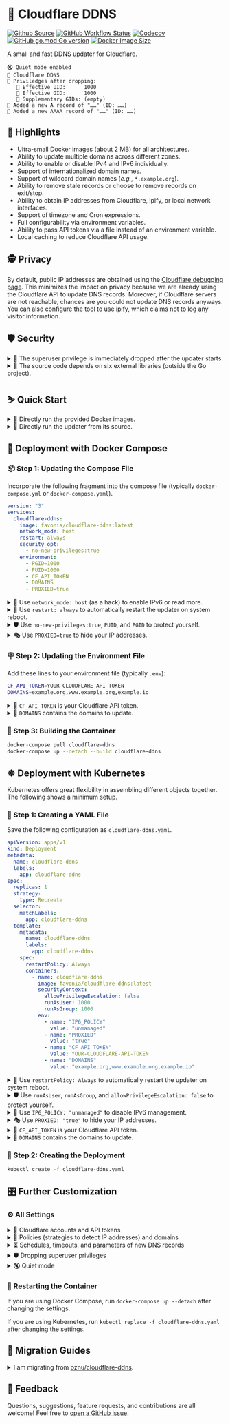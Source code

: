 # 🌟 Cloudflare DDNS

[![Github Source](https://img.shields.io/badge/source-github-orange)](https://github.com/favonia/cloudflare-ddns)
[![GitHub Workflow Status](https://img.shields.io/github/workflow/status/favonia/cloudflare-ddns/Building%20and%20Pushing)](https://github.com/favonia/cloudflare-ddns/actions/workflows/build.yaml)
[![Codecov](https://img.shields.io/codecov/c/github/favonia/cloudflare-ddns)](https://app.codecov.io/gh/favonia/cloudflare-ddns)
[![GitHub go.mod Go version](https://img.shields.io/github/go-mod/go-version/favonia/cloudflare-ddns)](https://golang.org/doc/install)
[![Docker Image Size](https://img.shields.io/docker/image-size/favonia/cloudflare-ddns/latest)](https://hub.docker.com/r/favonia/cloudflare-ddns)

A small and fast DDNS updater for Cloudflare.

```
🔇 Quiet mode enabled
🌟 Cloudflare DDNS
🥷 Priviledges after dropping:
   🔸 Effective UID:      1000
   🔸 Effective GID:      1000
   🔸 Supplementary GIDs: (empty)
🐣 Added a new A record of "……" (ID: ……)
🐣 Added a new AAAA record of "……" (ID: ……)
```

## 📜 Highlights

* Ultra-small Docker images (about 2 MB) for all architectures.
* Ability to update multiple domains across different zones.
* Ability to enable or disable IPv4 and IPv6 individually.
* Support of internationalized domain names.
* Support of wildcard domain names (_e.g._, `*.example.org`).
* Ability to remove stale records or choose to remove records on exit/stop.
* Ability to obtain IP addresses from Cloudflare, ipify, or local network interfaces.
* Support of timezone and Cron expressions.
* Full configurability via environment variables.
* Ability to pass API tokens via a file instead of an environment variable.
* Local caching to reduce Cloudflare API usage.

## 🕵️ Privacy

By default, public IP addresses are obtained using the [Cloudflare debugging page](https://1.1.1.1/cdn-cgi/trace). This minimizes the impact on privacy because we are already using the Cloudflare API to update DNS records. Moreover, if Cloudflare servers are not reachable, chances are you could not update DNS records anyways. You can also configure the tool to use [ipify](https://www.ipify.org), which claims not to log any visitor information.

## 🛡️ Security

<details><summary>🚷 The superuser privilege is immediately dropped after the updater starts.</summary>

The updater honors `PGID` and `PUID` and will drop Linux capabilities (divided superuser privileges).
</details>

<details><summary>🔌 The source code depends on six external libraries (outside the Go project).</summary>

- [cap](https://sites.google.com/site/fullycapable):\
  Manipulation of Linux capabilities.
- [cloudflare-go](https://github.com/cloudflare/cloudflare-go):\
  The official Go binding of Cloudflare API v4. It provides robust handling of pagination, rate limiting, and other tricky details.
- [cron](https://github.com/robfig/cron):\
  Parsing of Cron expressions.
- [go-cache](https://github.com/patrickmn/go-cache):\
  Essentially `map[string]interface{}` with expiration times.
- [mock](https://github.com/golang/mock) (for testing only):\
  A comprehensive, semi-official framework for mocking.
- [testify](https://github.com/stretchr/testify) (for testing only):\
  A comprehensive tool set for testing Go programs.
</details>

## ⛷️ Quick Start

<details>
<summary>🐋 Directly run the provided Docker images.</summary>

```bash
docker run \
  --network host \
  -e CF_API_TOKEN=YOUR-CLOUDFLARE-API-TOKEN \
  -e DOMAINS=www.example.org \
  -e PROXIED=true \
  favonia/cloudflare-ddns
```
</details>

<details>
<summary>🧬 Directly run the updater from its source.</summary>

You need the [Go tool](https://golang.org/doc/install) to run the updater from its source.

```bash
CF_API_TOKEN=YOUR-CLOUDFLARE-API-TOKEN \
  DOMAINS=www.example.org \
  PROXIED=true \
  go run ./cmd/*.go
```
</details>

## 🐋 Deployment with Docker Compose

### 📦 Step 1: Updating the Compose File

Incorporate the following fragment into the compose file (typically `docker-compose.yml` or `docker-compose.yaml`).

```yaml
version: "3"
services:
  cloudflare-ddns:
    image: favonia/cloudflare-ddns:latest
    network_mode: host
    restart: always
    security_opt:
      - no-new-privileges:true
    environment:
      - PGID=1000
      - PUID=1000
      - CF_API_TOKEN
      - DOMAINS
      - PROXIED=true
```

<details>
<summary>📡 Use <code>network_mode: host</code> (as a hack) to enable IPv6 or read more.</summary>

The setting `network_mode: host` is for IPv6. If you wish to keep the network separated from the host network, check out the [proper way to enable IPv6 support](https://docs.docker.com/config/daemon/ipv6/).
</details>

<details>
<summary>🔁 Use <code>restart: always</code> to automatically restart the updater on system reboot.</summary>

Docker’s default restart policies should prevent excessive logging when there are configuration errors.
</details>

<details>
<summary>🛡️ Use <code>no-new-privileges:true</code>, <code>PUID</code>, and <code>PGID</code> to protect yourself.</summary>

Change `1000` to the user or group IDs you wish to use to run the updater. The setting `no-new-privileges:true` provides additional protection, especially when you run the container as a non-superuser. The updater itself will read <code>PUID</code> and <code>PGID</code> and attempt to drop all those privileges as much as possible.
</details>

<details>
<summary>🎭 Use <code>PROXIED=true</code> to hide your IP addresses.</summary>

The setting `PROXIED=true` instructs Cloudflare to cache webpages on your machine and hide your actual IP addresses. If you wish to bypass that and expose your actual IP addresses, simply remove `PROXIED=true`. (The default value of `PROXIED` is `false`.)
</details>

### 🪧 Step 2: Updating the Environment File

Add these lines to your environment file (typically `.env`):
```bash
CF_API_TOKEN=YOUR-CLOUDFLARE-API-TOKEN
DOMAINS=example.org,www.example.org,example.io
```

<details>
<summary>🔑 <code>CF_API_TOKEN</code> is your Cloudflare API token.</summary>

The value of `CF_API_TOKEN` should be an API **token** (_not_ an API key), which can be obtained from the [API Tokens page](https://dash.cloudflare.com/profile/api-tokens). Use the **Edit zone DNS** template to create and copy a token into the environment file. ⚠️ The less secure API key authentication is deliberately _not_ supported.
</details>

<details>
<summary>📍 <code>DOMAINS</code> contains the domains to update.</summary>

The value of `DOMAINS` should be a list of fully qualified domain names separated by commas. For example, `DOMAINS=example.org,www.example.org,example.io` instructs the tool to manage the domains `example.org`, `www.example.org`, and `example.io`. These domains do not have to be in the same zone---the tool will identify their zones automatically.
</details>

### 🚀 Step 3: Building the Container

```bash
docker-compose pull cloudflare-ddns
docker-compose up --detach --build cloudflare-ddns
```

## ☸️ Deployment with Kubernetes

Kubernetes offers great flexibility in assembling different objects together. The following shows a minimum setup.

### 📝 Step 1: Creating a YAML File

Save the following configuration as `cloudflare-ddns.yaml`.

```yaml
apiVersion: apps/v1
kind: Deployment
metadata:
  name: cloudflare-ddns
  labels:
    app: cloudflare-ddns
spec:
  replicas: 1
  strategy:
    type: Recreate
  selector:
    matchLabels:
      app: cloudflare-ddns
  template:
    metadata:
      name: cloudflare-ddns
      labels:
        app: cloudflare-ddns
    spec:
      restartPolicy: Always
      containers:
        - name: cloudflare-ddns
          image: favonia/cloudflare-ddns:latest
          securityContext:
            allowPrivilegeEscalation: false
            runAsUser: 1000
            runAsGroup: 1000
          env:
            - name: "IP6_POLICY"
              value: "unmanaged"
            - name: "PROXIED"
              value: "true"
            - name: "CF_API_TOKEN"
              value: YOUR-CLOUDFLARE-API-TOKEN
            - name: "DOMAINS"
              value: "example.org,www.example.org,example.io"
```

<details>
<summary>🔁 Use <code>restartPolicy: Always</code> to automatically restart the updater on system reboot.</summary>

Kubernetes’s default restart policies should prevent excessive logging when there are configuration errors.
</details>

<details>
<summary>🛡️ Use <code>runAsUser</code>, <code>runAsGroup</code>, and <code>allowPrivilegeEscalation: false</code> to protect yourself.</summary>

Kubernetes comes with built-in support to drop superuser privileges. The updater itself will also attempt to drop all of them.
</details>

<details>
<summary>📡 Use <code>IP6_POLICY: "unmanaged"</code> to disable IPv6 management.</summary>

The support of IPv6 in Kubernetes has been improving, but a working setup still takes effort. Since Kubernetes 1.21+, the [IPv4/IPv6 dual stack](https://kubernetes.io/docs/concepts/services-networking/dual-stack/) is enabled by default, but a setup which allows IPv6 egress traffic (_e.g.,_ to reach Cloudflare servers to detect public IPv6 addresses) still requires deep understanding of Kubernetes and is beyond this simple guide. The popular tool [minicube](https://minikube.sigs.k8s.io/), which implements a simple local Kubernetes cluster, unfortunately [does not support IPv6 yet.](https://minikube.sigs.k8s.io/docs/faq/#does-minikube-support-ipv6) Until there is an easy way to enable IPv6 in Kubernetes, the template here will have IPv6 disabled.

If you manage to enable IPv6, congratulations. Feel free to remove `IP6_POLICY: "unmanaged"` to detect and update both `A` and `AAAA` records. There is almost no danger in enabling IPv6 even when the IPv6 setup is not working. In the worst case, the updater will remove all `AAAA` records associated with the domains in `DOMAINS` and `IP6_DOMAINS` because those records will appear to be “stale.” The deleted records will be recreated once the updater correctly detects the IPv6 addresses.
</details>

<details>
<summary>🎭 Use <code>PROXIED: "true"</code> to hide your IP addresses.</summary>

The setting `PROXIED: "true"` instructs Cloudflare to cache webpages on your machine and hide your actual IP addresses. If you wish to bypass that and expose your actual IP addresses, simply remove `PROXIED: "true"`. (The default value of `PROXIED` is `false`.)
</details>

<details>
<summary>🔑 <code>CF_API_TOKEN</code> is your Cloudflare API token.</summary>

The value of `CF_API_TOKEN` should be an API **token** (_not_ an API key), which can be obtained from the [API Tokens page](https://dash.cloudflare.com/profile/api-tokens). Use the **Edit zone DNS** template to create and copy a token into the environment file. ⚠️ The less secure API key authentication is deliberately _not_ supported.
</details>

<details>
<summary>📍 <code>DOMAINS</code> contains the domains to update.</summary>

The value of `DOMAINS` should be a list of fully qualified domain names separated by commas. For example, `DOMAINS=example.org,www.example.org,example.io` instructs this tool to manage the domains `example.org`, `www.example.org`, and `example.io`. These domains do not have to be in the same zone---this tool will identify their zones automatically.
</details>

### 🚀 Step 2: Creating the Deployment

```sh
kubectl create -f cloudflare-ddns.yaml
```

## 🎛️ Further Customization

### ⚙️ All Settings

<details>
<summary>🔑 Cloudflare accounts and API tokens</summary>

| Name | Valid Values | Meaning | Required? | Default Value |
| ---- | ------------ | ------- | --------- | ------------- |
| `CF_ACCOUNT_ID` | Cloudflare Account IDs | The account ID used to distinguish multiple zone IDs with the same name | No | `""` (unset) |
| `CF_API_TOKEN_FILE` | Paths to files containing Cloudflare API tokens | A file that contains the token to access the Cloudflare API | Exactly one of `CF_API_TOKEN` and `CF_API_TOKEN_FILE` should be set | N/A |
| `CF_API_TOKEN` | Cloudflare API tokens | The token to access the Cloudflare API | Exactly one of `CF_API_TOKEN` and `CF_API_TOKEN_FILE` should be set | N/A |

In most cases, `CF_ACCOUNT_ID` is not needed.
</details>

<details>
<summary>📍 Policies (strategies to detect IP addresses) and domains</summary>

| Name | Valid Values | Meaning | Required? | Default Value |
| ---- | ------------ | ------- | --------- | ------------- |
| `DOMAINS` | Comma-separated fully qualified domain names or wildcard domain names | The domains this tool should manage | (See below) | N/A
| `IP4_DOMAINS` | Comma-separated fully qualified domain names or wildcard domain names | The domains this tool should manage for `A` records | (See below) | N/A
| `IP4_POLICY` | `cloudflare`, `cloudflare.doh`, `cloudflare.trace`, `ipify`, `local`, and `unmanaged` | How to detect IPv4 addresses. (See below) | No | `cloudflare.trace`
| `IP6_DOMAINS` | Comma-separated fully qualified domain names or wildcard domain names | The domains this tool should manage for `AAAA` records | (See below) | N/A
| `IP6_POLICY` | `cloudflare`, `cloudflare.doh`, `cloudflare.trace`, `ipify`, `local`, and `unmanaged` | How to detect IPv6 addresses. (See below) | No | `cloudflare.trace`

> <details>
> <summary>📜 Available policies for <code>IP4_POLICY</code> and <code>IP6_POLICY</code></summary>
>
> - `cloudflare`\
>  Deprecated; currently an alias of `cloudflare.trace`.
> - `cloudflare.doh`\
>  Get the public IP address by querying `whoami.cloudflare.` against [Cloudflare via DNS-over-HTTPS](https://developers.cloudflare.com/1.1.1.1/dns-over-https) and update DNS records accordingly.
> - `cloudflare.trace`\
>  Get the public IP address by parsing the [Cloudflare debugging page](https://1.1.1.1/cdn-cgi/trace) and update DNS records accordingly.
> - `ipify`\
>   Get the public IP address via [ipify’s public API](https://www.ipify.org/) and update DNS records accordingly.
> - `local`\
>   Get the address via local network interfaces and update DNS records accordingly. When multiple local network interfaces or in general multiple IP addresses are present, the tool will use the address that would have been used for outbound UDP connections to Cloudflare servers. ⚠️ You need access to the host network (such as `network_mode: host` in Docker Compose or `hostNetwork: true` in Kubernetes) for this policy, for otherwise the tool will detect the addresses inside the [bridge network in Docker](https://docs.docker.com/network/bridge/) or the [default namespaces in Kubernetes](https://kubernetes.io/docs/concepts/overview/working-with-objects/namespaces/) instead of those in the host network.
> - `unmanaged`\
>   Stop the DNS updating completely. Existing DNS records will not be removed.
>
> The option `IP4_POLICY` is governing IPv4 addresses and `A`-type records, while the option `IP6_POLICY` is governing IPv6 addresses and `AAAA`-type records. The two options act independently of each other.
> </details>

> <details>
> <summary>📍 At least one of <code>DOMAINS</code> and <code>IP4/6_DOMAINS</code> must be non-empty.</summary>
>
> At least one domain should be listed in `DOMAINS`, `IP4_DOMAINS`, or `IP6_DOMAINS`, for otherwise this updater has nothing to do. It is fine to list the same domain in both `IP4_DOMAINS` and `IP6_DOMAINS`, which is equivalent to listing it in `DOMAINS`. This updater supports internationalized domain names using the non-transitional IDNA2008 processing.
> </details>

</details>

<details>
<summary>⏳ Schedules, timeouts, and parameters of new DNS records</summary>

| Name | Valid Values | Meaning | Required? | Default Value |
| ---- | ------------ | ------- | --------- | ------------- |
| `CACHE_EXPIRATION` | Positive time duration with a unit, such as `1h` or `10m`. See [time.ParseDuration](https://golang.org/pkg/time/#ParseDuration) | The expiration of cached Cloudflare API responses | No | `6h0m0s` (6 hours)
| `DELETE_ON_STOP` | `1`, `t`, `T`, `TRUE`, `true`, `True`, `0`, `f`, `F`, `FALSE`, `false`, and `False` | Whether managed DNS records should be deleted on exit | No | `false`
| `DETECTION_TIMEOUT` | Positive time duration with a unit, such as `1h` or `10m`. See [time.ParseDuration](https://golang.org/pkg/time/#ParseDuration) | The timeout of each attempt to detect IP addresses | No | `5s` (5 seconds)
| `PROXIED` | `1`, `t`, `T`, `TRUE`, `true`, `True`, `0`, `f`, `F`, `FALSE`, `false`, and `False` | Whether new DNS records should be proxied by Cloudflare | No | `false`
| `TTL` | Time-to-live (TTL) values in seconds | The TTL values used to create new DNS records | No | `1` (This means “automatic” to Cloudflare)
| `TZ` | Recognized timezones, such as `UTC` | The timezone used for logging and parsing `UPDATE_CRON` | No | `UTC`
| `UPDATE_CRON` | Cron expressions; [documentation of cron](https://pkg.go.dev/github.com/robfig/cron/v3#hdr-CRON_Expression_Format). | The schedule to re-check IP addresses and update DNS records (if necessary) | No | `@every 5m` (every 5 minutes)
| `UPDATE_ON_START` | `1`, `t`, `T`, `TRUE`, `true`, `True`, `0`, `f`, `F`, `FALSE`, `false`, and `False` | Whether to check IP addresses on start regardless of `UPDATE_CRON` | No | `true`
| `UPDATE_TIMEOUT` | Positive time duration with a unit, such as `1h` or `10m`. See [time.ParseDuration](https://golang.org/pkg/time/#ParseDuration) | The timeout of each attempt to update DNS records, per domain, per record type | No | `30s` (30 seconds)

Note that the update schedule _does not_ take the time to update records into consideration. For example, if the schedule is “for every 5 minutes”, and if the updating itself takes 2 minutes, then the actual interval between adjacent updates is 3 minutes, not 5 minutes.
</details>

<details>
<summary>🛡️ Dropping superuser privileges</summary>

| Name | Valid Values | Meaning | Required? | Default Value |
| ---- | ------------ | ------- | --------- | ------------- |
| `PGID` | Non-zero POSIX group ID | The group ID this tool should assume | No | Effective group ID; if it is zero, then the real group ID; if it is still zero, then `1000`
| `PUID` | Non-zero POSIX user ID | The user ID this tool should assume | No | Effective user ID; if it is zero, then the real user ID; if it is still zero, then `1000`

The updater will also try to drop supplementary group IDs.
</details>

<details>
<summary>🔇 Quiet mode</summary>

| Name | Valid Values | Meaning | Required? | Default Value |
| ---- | ------------ | ------- | --------- | ------------- |
| `QUIET` | `1`, `t`, `T`, `TRUE`, `true`, `True`, `0`, `f`, `F`, `FALSE`, `false`, and `False` | Whether the updater should reduce the logging | No | `false`
</details>

### 🔁 Restarting the Container

If you are using Docker Compose, run `docker-compose up --detach` after changing the settings.

If you are using Kubernetes, run `kubectl replace -f cloudflare-ddns.yaml` after changing the settings.

## 🚵 Migration Guides

<details>
<summary>I am migrating from <a href="https://hub.docker.com/r/oznu/cloudflare-ddns/">oznu/cloudflare-ddns</a>.</summary>

⚠️ [oznu/cloudflare-ddns](https://hub.docker.com/r/oznu/cloudflare-ddns/) relies on unverified DNS responses to obtain public IP addresses; a malicious hacker could potentially manipulate or forge DNS responses and trick it into updating your domain with any IP address. In comparison, we use only verified responses from Cloudflare or ipify.

| Old Parameter |  | New Paramater |
| ------------- | - | ------------- |
| `API_KEY=key` | ✔️ | Use `CF_API_TOKEN=key` |
| `API_KEY_FILE=file` | ✔️ | Use `CF_API_TOKEN_FILE=file` |
| `ZONE=example.org` and `SUBDOMAIN=sub` | ✔️ | Use `DOMAINS=sub.example.org` directly |
| `PROXIED=true` | ✔️ | Same |
| `RRTYPE=A` | ✔️ | Both IPv4 and IPv6 are enabled by default; use `IP6_POLICY=unmanaged` to disable IPv6 |
| `RRTYPE=AAAA` | ✔️ | Both IPv4 and IPv6 are enabled by default; use `IP4_POLICY=unmanaged` to disable IPv4 |
| `DELETE_ON_STOP=true` | ✔️ | Same |
| `INTERFACE=iface` | ✔️ | Not required for `local` policies; we can handle multiple network interfaces |
| `CUSTOM_LOOKUP_CMD=cmd` | ❌ | _There is not even a shell in the minimum Docker image._ |
| `DNS_SERVER=server` | ❌ | _Only the Cloudflare server is supported._ |

</details>

## 💖 Feedback

Questions, suggestions, feature requests, and contributions are all welcome! Feel free to [open a GitHub issue](https://github.com/favonia/cloudflare-ddns/issues/new).
